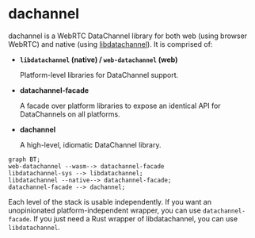 # dachannel

dachannel is a WebRTC DataChannel library for both web (using browser WebRTC) and native (using [libdatachannel](https://libdatachannel.org/)). It is comprised of:

-   **`libdatachannel` (native) / `web-datachannel` (web)**

    Platform-level libraries for DataChannel support.

-   **datachannel-facade**

    A facade over platform libraries to expose an identical API for DataChannels on all platforms.

-   **dachannel**

    A high-level, idiomatic DataChannel library.

```mermaid
graph BT;
web-datachannel --wasm--> datachannel-facade
libdatachannel-sys --> libdatachannel;
libdatachannel --native--> datachannel-facade;
datachannel-facade --> dachannel;
```

Each level of the stack is usable independently. If you want an unopinionated platform-independent wrapper, you can use `datachannel-facade`. If you just need a Rust wrapper of libdatachannel, you can use `libdatachannel`.
